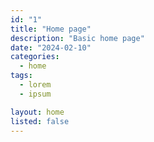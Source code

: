 ```yaml
---
id: "1"
title: "Home page"
description: "Basic home page"
date: "2024-02-10"
categories:
  - home
tags:
  - lorem
  - ipsum

layout: home
listed: false
---
```


